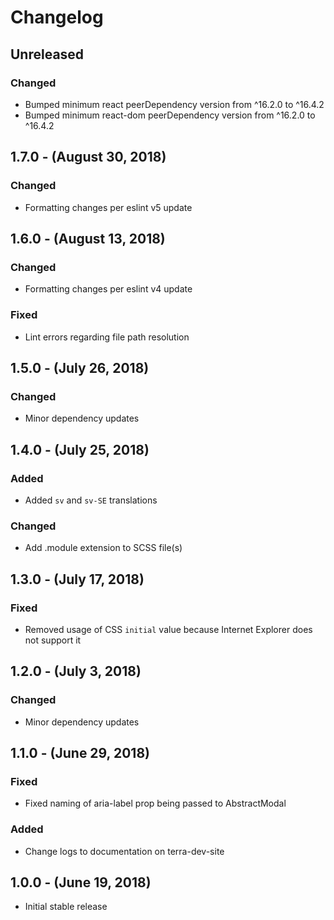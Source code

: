Changelog
=========

Unreleased
----------
### Changed
* Bumped minimum react peerDependency version from ^16.2.0 to ^16.4.2
* Bumped minimum react-dom peerDependency version from ^16.2.0 to ^16.4.2

1.7.0 - (August 30, 2018)
------------------
### Changed
* Formatting changes per eslint v5 update

1.6.0 - (August 13, 2018)
------------------
### Changed
* Formatting changes per eslint v4 update

### Fixed
* Lint errors regarding file path resolution

1.5.0 - (July 26, 2018)
------------------
### Changed
* Minor dependency updates

1.4.0 - (July 25, 2018)
------------------
### Added
* Added `sv` and `sv-SE` translations

### Changed
* Add .module extension to SCSS file(s)

1.3.0 - (July 17, 2018)
------------------
### Fixed
* Removed usage of CSS `initial` value because Internet Explorer does not support it

1.2.0 - (July 3, 2018)
------------------
### Changed
* Minor dependency updates

1.1.0 - (June 29, 2018)
------------------
### Fixed
* Fixed naming of aria-label prop being passed to AbstractModal
### Added
* Change logs to documentation on terra-dev-site

1.0.0 - (June 19, 2018)
------------------
* Initial stable release
